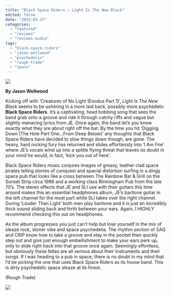 ```yaml
---
title: "Black Space Riders – Light Is The New Black"
edited: false
date: "2012-03-27"
categories:
  - "featured"
  - "reviews"
  - "reviews-audio"
tags:
  - "black-space-riders"
  - "jason-wellwood"
  - "psychedelic"
  - "rough-trade"
  - "space"
---
```


[![](http://www.hellbound.ca/wp-content/uploads/2012/03/black-space-riders-light-is-the-new-black.jpg)](http://www.hellbound.ca/2012/03/black-space-riders-light-is-the-new-black/black-space-riders-light-is-the-new-black/)

**By Jason Wellwood**

Kicking off with ‘Creatures of No Light (Exodus Part 1)’, _Light Is The New Black_ seems to be ushering in a more laid back, possibly more psychedelic **Black Space Riders**. It’s a captivating, head bobbing song that sees the band grab onto a groove and ride it through catchy riffs and vague but slightly menacing lyrics from JE. Once again, the band let’s you know exactly what they are about right off the bat. By the time you hit ‘Digging Down (The Hole Part One...From Deep Below)’ any thoughts that Black Space Riders have decided to slow things down though, are gone. The heavy, hard rocking fury has returned and slides effortlessly into ‘I Am Fire’ where JE’s vocals wind up into a spittle flying threat that leaves no doubt in your mind he would, in fact, ‘kick you out of here’.

Black Space Riders music conjures images of greasy, leather clad space pirates telling stories of conquest and spacial distortion surfing in a dingy space pub that looks like a cross between The Rainbow Bar & Grill on the Sunset Strip circa 1988 and a working class Birmingham Pub from the late 70’s. The stereo effects that JE and SLI use with their guitars this time around makes this an essential headphones album, JE’s baritone guitar in the left channel for the most part while SLI takes over the right channel. During ‘Louder Than Light’ both men play baritone and it is just an incredibly thick sound sliding back and forth between your ears. Again, I HIGHLY recommend checking this out on headphones.

As the album progresses you just can’t help but lose yourself in the mix of sleaze rock, stoner vibe and space psychedelia. The rhythm section of SAQ and CRIP know how to take a groove and stay in the pocket then quickly step out and give just enough embellishment to make your ears perk up, only to slide right back into that groove once again. Seemingly effortless, but obviously these fellas are all serious about their instruments and their songs. If I was heading to a pub in space, there is no doubt in my mind that I’d be picking the one that uses Black Space Riders as its house band. This is dirty psychedelic space sleaze at its finest.

(Rough Trade)

[![](http://www.hellbound.ca/wp-content/uploads/2009/05/review9.png)](http://www.hellbound.ca/2009/06/hooded-menace-fulfill-the-curse/review9/)
